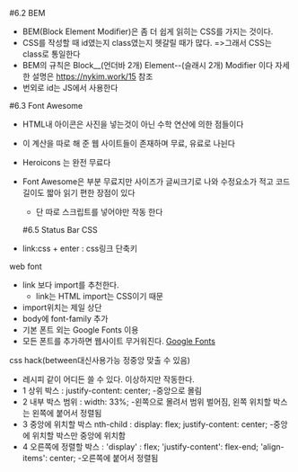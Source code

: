#6.2 BEM

- BEM(Block Element Modifier)은 좀 더 쉽게 읽히는 CSS를 가지는 것이다.
- CSS를 작성할 때 id였는지 class였는지 헷갈릴 때가 많다.
  =>그래서 CSS는 class로 통일한다
- BEM의 규칙은 Block\_\_(언더바 2개) Element--(슬래시 2개) Modifier 이다
  자세한 설명은 https://nykim.work/15 참조
- 번외로 id는 JS에서 사용한다

#6.3 Font Awesome

- HTML내 아이콘은 사진을 넣는것이 아닌 수학 연산에 의한 점들이다
- 이 계산을 따로 해 준 웹 사이트들이 존재하며 무료, 유료로 나뉜다
- Heroicons 는 완전 무료다
- Font Awesome은 부분 무료지만 사이즈가 글씨크기로 나와 수정요소가 적고
  코드 길이도 짧아 읽기 편한 장점이 있다

  - 단 따로 스크립트를 넣어야만 작동 한다

  #6.5 Status Bar CSS

- link:css + enter : css링크 단축키

web font

- link 보다 import를 추천한다.
  - link는 HTML import는 CSS이기 때문
- import위치는 제일 상단
- body에 font-family 추가
- 기본 폰트 외는 Google Fonts 이용
- 모든 폰트를 추가하면 웹사이트 무거워진다.
  [Google Fonts](https://fonts.google.com/)

css hack(between대신사용가능 정중앙 맞출 수 있음)

- 레시피 같이 어디든 쓸 수 있다. 이상하지만 작동한다.
- 1 상위 박스 : justify-content: center; -중앙으로 몰림
- 2 내부 박스 범위 : width: 33%; -왼쪽으로 몰려서 범위 벌어짐, 왼쪽 위치할 박스는 왼쪽에 붙어서 정렬됨
- 3 중앙에 위치할 박스 nth-child : display: flex; justify-content: center; -중앙에 위치할 박스만 중앙에 위치함
- 4 오른쪽에 정렬할 박스 : 'display' : flex; 'justify-content': flex-end; 'align-items': center; -오른쪽에 붙어서 정렬됨
